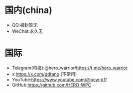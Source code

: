 # 国内(china)
  - QQ:被封暂无
  - WeChat:永久无

# 国际
 - Telegram(电报):@hero_warrior/https://t.me/hero_warrior
 - x:https://x.com/gdtanb  (不常用)
 - YouTube:https://www.youtube.com/@pcw-k1f
 - GitHub:https://github.com/HERO-WPC
 
